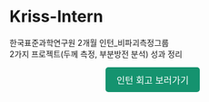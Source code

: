 # Kriss-Intern
한국표준과학연구원 2개월 인턴_비파괴측정그룹</br>
2가지 프로젝트(두께 측정, 부분방전 분석) 성과 정리

<div align="center">
    <a href="https://velog.io/@tjdwns03/2%EA%B0%9C%EC%9B%94-%EC%9D%B8%ED%84%B4-%ED%9A%8C%EA%B3%A0" style="display: inline-block; background-color: #15936F; color: white; padding: 10px 20px; text-align: center; text-decoration: none; border-radius: 5px; font-size: 16px;">인턴 회고 보러가기</a>
</div>
